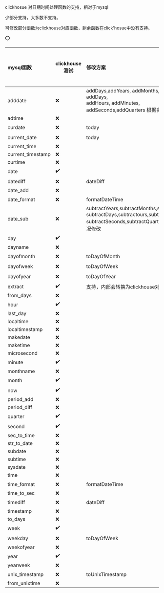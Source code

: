 clickhosue 对日期时间处理函数的支持，相对于mysql

少部分支持，大多数不支持。

可修改部分函数为clickhouse对应函数，剩余函数在click'hosue中没有支持。

⭕

| mysql函数         | clickhouse 测试 | 修改方案                                                     | 修改后测试 |
| :---------------- | --------------- | :----------------------------------------------------------- | ---------- |
| adddate           | ❌               | addDays,addYears, addMonths, addWeeks, addDays, <br>addHours, addMinutes, addSeconds,addQuarters  根据实际情况修改 | ✔️          |
| adtime            | ❌               |                                                              |            |
| curdate           | ❌               | today                                                        | ✔️          |
| current_date      | ❌               | today                                                        | ✔️          |
| current_time      | ❌               |                                                              |            |
| current_timestamp | ❌               |                                                              |            |
| curtime           | ❌               |                                                              |            |
| date              | ✔️               |                                                              |            |
| datediff          | ❌               | dateDiff                                                     | ✔️          |
| date_add          | ❌               |                                                              |            |
| date_format       | ❌               | formatDateTime                                               | ✔️          |
| date_sub          | ❌               | subtractYears,subtractMonths,subtractWeeks,<br/>subtractDays,subtractours,subtractMinutes,<br/>subtractSeconds,subtractQuarters 根据实际情况修改 | ✔️          |
| day               | ✔️               |                                                              |            |
| dayname           | ❌               |                                                              |            |
| dayofmonth        | ❌               | toDayOfMonth                                                 | ✔️          |
| dayofweek         | ❌               | toDayOfWeek                                                  | ✔️          |
| dayofyear         | ❌               | toDayOfYear                                                  | ✔️          |
| extract           | ✔️               | 支持，内部会转换为clickhouse对应的toXX                       | ✔️          |
| from_days         | ❌               |                                                              |            |
| hour              | ✔️               |                                                              |            |
| last_day          | ❌               |                                                              |            |
| localtime         | ❌               |                                                              |            |
| localtimestamp    | ❌               |                                                              |            |
| makedate          | ❌               |                                                              |            |
| maketime          | ❌               |                                                              |            |
| microsecond       | ❌               |                                                              |            |
| minute            | ✔️               |                                                              |            |
| monthname         | ❌               |                                                              |            |
| month             | ✔️               |                                                              |            |
| now               | ✔️               |                                                              |            |
| period_add        | ❌               |                                                              |            |
| period_diff       | ❌               |                                                              |            |
| quarter           | ✔️               |                                                              |            |
| second            | ✔️               |                                                              |            |
| sec_to_time       | ❌               |                                                              |            |
| str_to_date       | ❌               |                                                              |            |
| subdate           | ❌               |                                                              |            |
| subtime           | ❌               |                                                              |            |
| sysdate           | ❌               |                                                              |            |
| time              | ❌               |                                                              |            |
| time_format       | ❌               | formatDateTime                                               | ✔️          |
| time_to_sec       | ❌               |                                                              |            |
| timediff          | ❌               | dateDiff                                                     | ✔️          |
| timestamp         | ❌               |                                                              |            |
| to_days           | ❌               |                                                              |            |
| week              | ✔️               |                                                              |            |
| weekday           | ❌               | toDayOfWeek                                                  | ✔️          |
| weekofyear        | ❌               |                                                              |            |
| year              | ✔️               |                                                              |            |
| yearweek          | ❌               |                                                              |            |
| unix_timestamp    | ❌               | toUnixTimestamp                                              | ✔️          |
| from_unixtime     | ❌               |                                                              |            |





